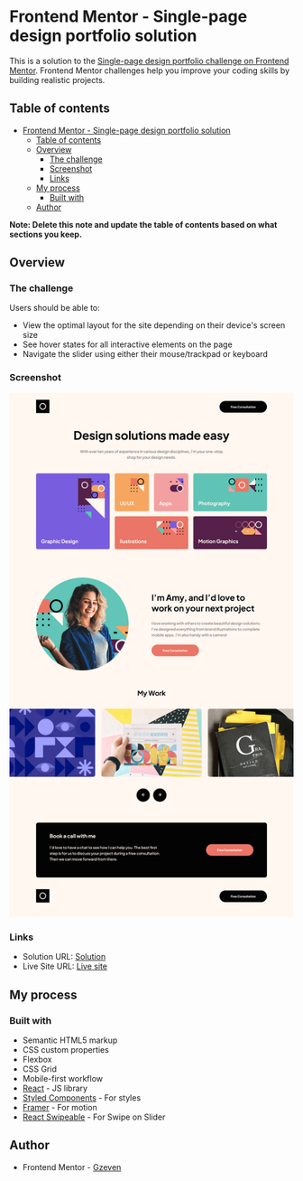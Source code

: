 # Frontend Mentor - Single-page design portfolio solution

This is a solution to the [Single-page design portfolio challenge on Frontend Mentor](https://www.frontendmentor.io/challenges/singlepage-design-portfolio-2MMhyhfKVo). Frontend Mentor challenges help you improve your coding skills by building realistic projects. 

## Table of contents

- [Frontend Mentor - Single-page design portfolio solution](#frontend-mentor---single-page-design-portfolio-solution)
  - [Table of contents](#table-of-contents)
  - [Overview](#overview)
    - [The challenge](#the-challenge)
    - [Screenshot](#screenshot)
    - [Links](#links)
  - [My process](#my-process)
    - [Built with](#built-with)
  - [Author](#author)


**Note: Delete this note and update the table of contents based on what sections you keep.**

## Overview

### The challenge

Users should be able to:

- View the optimal layout for the site depending on their device's screen size
- See hover states for all interactive elements on the page
- Navigate the slider using either their mouse/trackpad or keyboard

### Screenshot

![](./Screenshot.png)

### Links

- Solution URL: [Solution](https://github.com/Gzeven/Single-page-design-portfolio)
- Live Site URL: [Live site](https://single-page-design-portfolio-five.vercel.app/)

## My process

### Built with

- Semantic HTML5 markup
- CSS custom properties
- Flexbox
- CSS Grid
- Mobile-first workflow
- [React](https://reactjs.org/) - JS library
- [Styled Components](https://styled-components.com/) - For styles
- [Framer](https://www.framer.com/) - For motion
- [React Swipeable](https://www.npmjs.com/package/react-swipeable) - For Swipe on Slider


## Author

- Frontend Mentor - [Gzeven](https://www.frontendmentor.io/profile/Gzeven)


